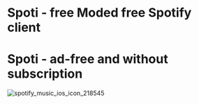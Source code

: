 # Spoti - free Moded free Spotify client
# Spoti - ad-free and without subscription
![spotify_music_ios_icon_218545](https://github.com/user-attachments/assets/96c18e51-a4ca-4725-aa96-4cc282d63faf)

